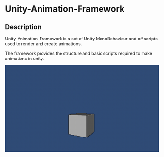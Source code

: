 # Unity-Animation-Framework

## Description
Unity-Animation-Framework is a set of Unity MonoBehaviour and c# scripts used to render and create animations.

The framework provides the structure and basic scripts required to make animations in unity.

![Bobbing cube](Res/Anim1.gif)